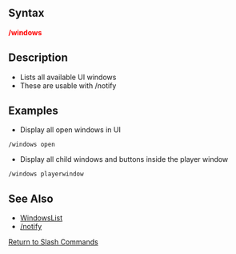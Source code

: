 ## Syntax

**<span style="color:red">/windows</span>**

## Description

-   Lists all available UI windows
-   These are usable with /notify

## Examples

-   Display all open windows in UI

`/windows open`

-   Display all child windows and buttons inside the player window

`/windows playerwindow`

## See Also

-   [WindowsList](../windows/windowslist.md)
-   [/notify](notify.md)

[Return to Slash Commands](slash-commands.md)


